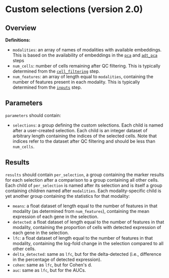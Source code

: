 # Custom selections (version 2.0)

## Overview

**Definitions:**

- `modalities`: an array of names of modalities with available embeddings.
  This is based on the availability of embeddings in the [`pca`](../pca/latest.md) and [`adt_pca`](../adt_pca/latest.md) steps
- `num_cells`: number of cells remaining after QC filtering.
  This is typically determined from the [`cell_filtering`](../cell_filtering/latest.md) step.
- `num_features`: an array of length equal to `modalities`, containing the number of features present in each modality.
  This is typically determined from the [`inputs`](../inputs/latest.md) step.

## Parameters

`parameters` should contain:

- `selections`: a group defining the custom selections.
  Each child is named after a user-created selection.
  Each child is an integer dataset of arbitrary length containing the indices of the selected cells.
  Note that indices refer to the dataset after QC filtering and should be less than `num_cells`.

## Results

`results` should contain `per_selection`, a group containing the marker results for each selection after a comparison to a group containing all other cells.
Each child of `per_selection` is named after its selection and is itself a group containing children named after `modalities`.
Each modality-specific child is yet another group containing the statistics for that modality:

- `means`: a float dataset of length equal to the number of features in that modality (as determined from `num_features`), containing the mean expression of each gene in the selection.
- `detected`: a float dataset of length equal to the number of features in that modality, containing the proportion of cells with detected expression of each gene in the selection.
- `lfc`: a float dataset of length equal to the number of features in that modality, containing the log-fold change in the selection compared to all other cells.
- `delta_detected`: same as `lfc`, but for the delta-detected (i.e., difference in the percentage of detected expression).
- `cohen`: same as `lfc`, but for Cohen's d.
- `auc`: same as `lfc`, but for the AUCs.
